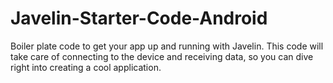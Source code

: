 # Javelin-Starter-Code-Android
Boiler plate code to get your app up and running with Javelin. This code will take care of connecting to the device and receiving data, so you can dive right into creating a cool application.
